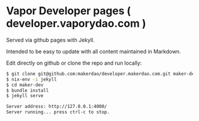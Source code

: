 # Vapor Developer pages ( developer.vaporydao.com )

Served via github pages with Jekyll.

Intended to be easy to update with all content maintained in Markdown.

Edit directly on github or clone the repo and run locally:

```bash
$ git clone git@github.com:makerdao/developer.makerdao.com.git maker-dev
$ nix-env -i jekyll
$ cd maker-dev
$ bundle install
$ jekyll serve

Server address: http://127.0.0.1:4000/
Server running... press ctrl-c to stop.
```
